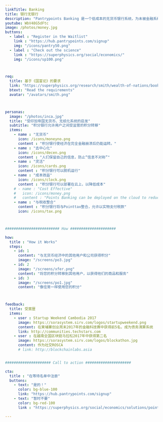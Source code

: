 ```yaml
---
linkTitle: Banking
title: 银行无银行
description: "Pantrypoints Banking 是一个低成本的无货币银行系统，为未被金融系统服务的人群提供服务"
youtube: WbV48G5dFtc
image: /photos/money.jpg
buttons:
  - label : "Register in the Waitlist"
    link : "https://hub.pantrypoints.com/signup"
    img: "/icons/pantry50.png"
  - label : "Check out the science"
    link : "https://superphysics.org/social/economics/"
    img: "/icons/sp100.png"



req:
  title: 基于《国富论》的要求
  link: "https://superphysics.org/research/smith/wealth-of-nations/book-2/chapter-3c"
  btext: "Read the requirements"
  avatar: "/avatars/smith.png"



personas:
  image: "/photos/inca.jpg" 
  title: "受印加帝国无货币、无纸化系统的启发"
  subtitle: "积分银行允许用户之间受监管的积分转移"
  items:
    - name : "无货币"
      icon: /icons/moneyno.png
      content : "积分银行使经济在完全金融崩溃后仍能运转。"
    - name : "去中心化"
      icon: /icons/decen.png    
      content : "人们保留自己的信息，防止“信息不对称”"
    - name : "灵活"
      icon: /icons/cards.png
      content : "积分银行可以脱机运行"
    - name : "成本效益"
      icon: /icons/clock.png
      content : "积分银行可以部署在云上，以降低成本"      
    # - name : "Cost Effective"
    #   icon: /icons/money.png
    #   content : "Points Banking can be deployed on the cloud to reduce costs"
    - name : "与税收整合"
      content : "积分银行将与Pointtax整合，允许以实物支付税款"
      icon: /icons/tax.png



######################### How #####################

how:
  title : "How it Works"  
  steps:
    - id: 1
      content: "与无货币经济中的其他用户和公司获得积分"
      image: "/screens/po3.jpg"
    - id: 2 
      image: "/screens/xfer.png"
      content: "将您的积分转移到其他用户，以获得他们的商品和服务"
    - id: 3
      image: "/screens/po1.jpg"
      content: "像往常一样使用您的积分"



feedback:
  title: 受賞歴
  items:
    - user : Startup Weekend Cambodia 2017
      image: https://sorasystem.sirv.com/logos/startupweekend.png
      content: 在柬埔寨创业周末2017年的金融科技赛中获得前5名，成为债务清算系统
      link: http://communities.techstars.com
    - user : 在越南全国区块链马拉松2017年中获得第二名
      image: https://sorasystem.sirv.com/logos/blockathon.jpg
      content: 作为社交ROSCA
      # link: http://blockchainlabs.asia


##################### Call to action #####################

cta:
  title : "在等待名单中注册"
  buttons:
    - text: "是的！"
      color: bg-blue-100
      link: "https://hub.pantrypoints.com/signup"
    - text: "暂时不要"
      color: bg-red-100    
      link : "https://superphysics.org/social/economics/solutions/points-banking"

---
```



